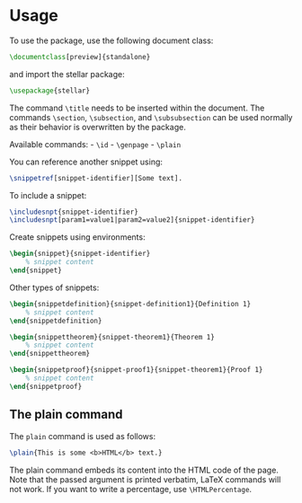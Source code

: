 # Usage

To use the package, use the following document class:

```latex
\documentclass[preview]{standalone}
```
and import the stellar package:
```latex
\usepackage{stellar}
```
The command `\title` needs to be inserted within the document. The commands `\section`, `\subsection`, and `\subsubsection` can be used normally as their behavior is overwritten by the package.

Available commands:
    - `\id`
    - `\genpage`
    - `\plain`

You can reference another snippet using:
```latex
\snippetref[snippet-identifier][Some text].
```
To include a snippet:
```latex
\includesnpt{snippet-identifier}
\includesnpt[param1=value1|param2=value2]{snippet-identifier}
```
Create snippets using environments:
```latex
\begin{snippet}{snippet-identifier}
    % snippet content
\end{snippet}
```
Other types of snippets:
```latex
\begin{snippetdefinition}{snippet-definition1}{Definition 1}
    % snippet content
\end{snippetdefinition}

\begin{snippettheorem}{snippet-theorem1}{Theorem 1}
    % snippet content
\end{snippettheorem}

\begin{snippetproof}{snippet-proof1}{snippet-theorem1}{Proof 1}
    % snippet content
\end{snippetproof}
```

## The plain command

The `plain` command is used as follows:
```latex
\plain{This is some <b>HTML</b> text.}
```
The plain command embeds its content into the HTML code of the page.
Note that the passed argument is printed verbatim, LaTeX commands will not work.
If you want to write a percentage, use `\HTMLPercentage`.